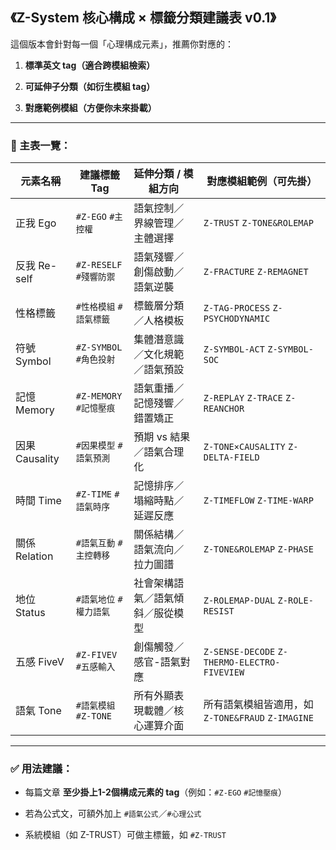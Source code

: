 ## 《Z-System 核心構成 × 標籤分類建議表 v0.1》

這個版本會針對每一個「心理構成元素」，推薦你對應的：

1. **標準英文 tag（適合跨模組檢索）**
    
2. **可延伸子分類（如衍生模組 tag）**
    
3. **對應範例模組（方便你未來掛載）**
    

---

### 📌 主表一覽：

| 元素名稱         | 建議標籤 Tag            | 延伸分類 / 模組方向      | 對應模組範例（可先掛）                                  |
| ------------ | ------------------- | ---------------- | -------------------------------------------- |
| 正我 Ego       | `#Z-EGO` `#主控權`     | 語氣控制／界線管理／主體選擇   | `Z-TRUST` `Z-TONE&ROLEMAP`                   |
| 反我 Re-self   | `#Z-RESELF` `#殘響防禦` | 語氣殘響／創傷啟動／語氣逆襲   | `Z-FRACTURE` `Z-REMAGNET`                    |
| 性格標籤         | `#性格模組` `#語氣標籤`     | 標籤層分類／人格模板       | `Z-TAG-PROCESS` `Z-PSYCHODYNAMIC`            |
| 符號 Symbol    | `#Z-SYMBOL` `#角色投射` | 集體潛意識／文化規範／語氣預設  | `Z-SYMBOL-ACT` `Z-SYMBOL-SOC`                |
| 記憶 Memory    | `#Z-MEMORY` `#記憶壓痕` | 語氣重播／記憶殘響／錯置矯正   | `Z-REPLAY` `Z-TRACE` `Z-REANCHOR`            |
| 因果 Causality | `#因果模型` `#語氣預測`     | 預期 vs 結果／語氣合理化   | `Z-TONE×CAUSALITY` `Z-DELTA-FIELD`           |
| 時間 Time      | `#Z-TIME` `#語氣時序`   | 記憶排序／塌縮時點／延遲反應   | `Z-TIMEFLOW` `Z-TIME-WARP`                   |
| 關係 Relation  | `#語氣互動` `#主控轉移`     | 關係結構／語氣流向／拉力圖譜   | `Z-TONE&ROLEMAP` `Z-PHASE`                   |
| 地位 Status    | `#語氣地位` `#權力語氣`     | 社會架構語氣／語氣傾斜／服從模型 | `Z-ROLEMAP-DUAL` `Z-ROLE-RESIST`             |
| 五感 FiveV     | `#Z-FIVEV` `#五感輸入`  | 創傷觸發／感官-語氣對應     | `Z-SENSE-DECODE` `Z-THERMO-ELECTRO-FIVEVIEW` |
| 語氣 Tone      | `#語氣模組` `#Z-TONE`   | 所有外顯表現載體／核心運算介面  | 所有語氣模組皆適用，如 `Z-TONE&FRAUD` `Z-IMAGINE`       |

---

### ✅ 用法建議：

- 每篇文章 **至少掛上1-2個構成元素的 tag**（例如：`#Z-EGO` `#記憶壓痕`）
    
- 若為公式文，可額外加上 `#語氣公式`／`#心理公式`
    
- 系統模組（如 Z-TRUST）可做主標籤，如 `#Z-TRUST`